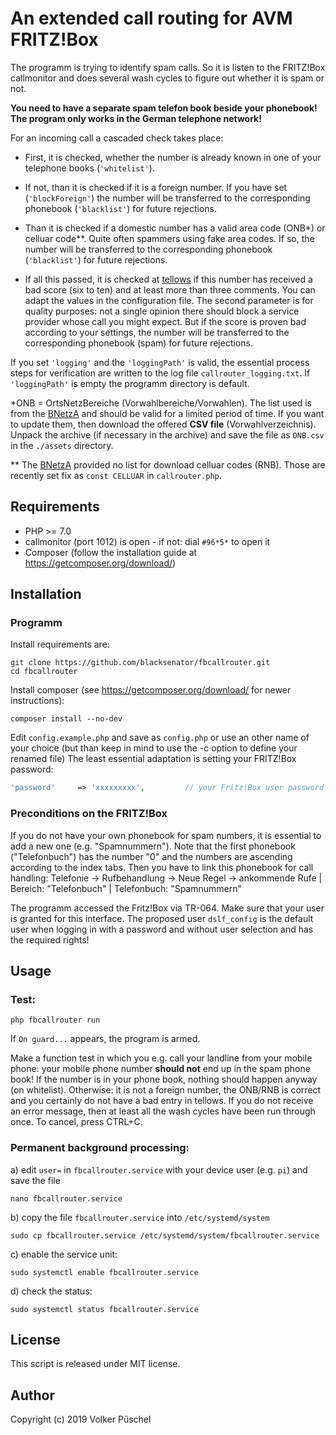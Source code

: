 # An extended call routing for AVM FRITZ!Box

The programm is trying to identify spam calls. So it is listen to the FRITZ!Box callmonitor and does several wash cycles to figure out whether it is spam or not.

**You need to have a separate spam telefon book beside your phonebook!
The program only works in the German telephone network!**

For an incoming call a cascaded check takes place:

* First, it is checked, whether the number is already known in one of your telephone books (`'whitelist'`).

* If not, than it is checked if it is a foreign number. If you have set (`'blockForeign'`) the number will be transferred to the corresponding phonebook (`'blacklist'`) for future rejections.

* Than it is checked if a domestic number has a valid area code (ONB*) or celluar code**. Quite often spammers using fake area codes. If so, the number will be transferred to the corresponding phonebook (`'blacklist'`) for future rejections.

* If all this passed, it is checked at [tellows](https://www.tellows.de/) if this number has received a bad score (six to ten) and at least more than three comments. You can adapt the values in the configuration file.
The second parameter is for quality purposes: not a single opinion there should block a service provider whose call you might expect.
But if the score is proven bad according to your settings, the number will be transferred to the corresponding phonebook (spam) for future rejections.

If you set `'logging'` and the `'loggingPath'` is valid, the essential process steps for verification are written to the log file `callrouter_logging.txt`. If `'loggingPath'` is empty the programm directory is default.

*ONB = OrtsNetzBereiche (Vorwahlbereiche/Vorwahlen). The list used is from the [BNetzA](https://www.bundesnetzagentur.de/DE/Sachgebiete/Telekommunikation/Unternehmen_Institutionen/Nummerierung/Rufnummern/ONRufnr/ON_Einteilung_ONB/ON_ONB_ONKz_ONBGrenzen_Basepage.html) and should be valid for a limited period of time. If you want to update them, then download the offered **CSV file** (Vorwahlverzeichnis). Unpack the archive (if necessary in the archive) and save the file as `ONB.csv` in the `./assets` directory.

** The [BNetzA](https://www.bundesnetzagentur.de/DE/Sachgebiete/Telekommunikation/Unternehmen_Institutionen/Nummerierung/Rufnummern/MobileDienste/zugeteilte%20RNB/MobileDiensteBelegteRNB_Basepage.html) provided no list for download celluar codes (RNB). Those are recently set fix as `const CELLUAR` in `callrouter.php`.

## Requirements

* PHP >= 7.0
* callmonitor (port 1012) is open - if not: dial `#96*5*` to open it
* Composer (follow the installation guide at https://getcomposer.org/download/)

## Installation

### Programm

Install requirements are:

```console
git clone https://github.com/blacksenator/fbcallrouter.git
cd fbcallrouter
```

Install composer (see https://getcomposer.org/download/ for newer instructions):

```console
composer install --no-dev
```

Edit `config.example.php` and save as `config.php` or use an other name of your choice (but than keep in mind to use the -c option to define your renamed file)
The least essential adaptation is setting your FRITZ!Box password:

```PHP
'password'     => 'xxxxxxxxx',         // your Fritz!Box user password
```

### Preconditions on the FRITZ!Box

If you do not have your own phonebook for spam numbers, it is essential to add a new one (e.g. "Spamnummern"). Note that the first phonebook ("Telefonbuch") has the number "0" and the numbers are ascending according to the index tabs. Then you have to link this phonebook for call handling: Telefonie -> Rufbehandlung -> Neue Regel -> ankommende Rufe | Bereich: "Telefonbuch" | Telefonbuch: "Spamnummern"

The programm accessed the Fritz!Box via TR-064. Make sure that your user is granted for this interface. The proposed user `dslf_config` is the default user when logging in with a password and without user selection and has the required rights!

## Usage

### Test:

```console
php fbcallrouter run
```

If `On guard...` appears, the program is armed.

Make a function test in which you e.g. call your landline from your mobile phone: your mobile phone number **should not** end up in the spam phone book!
If the number is in your phone book, nothing should happen anyway (on whitelist).
Otherwise: it is not a foreign number, the ONB/RNB is correct and you certainly do not have a bad entry in tellows.
If you do not receive an error message, then at least all the wash cycles have been run through once.
To cancel, press CTRL+C.

### Permanent background processing:

a) edit `user=` in `fbcallrouter.service` with your device user (e.g. `pi`)  and save the file

```console
nano fbcallrouter.service
```

b) copy the file `fbcallrouter.service` into `/etc/systemd/system`

```console
sudo cp fbcallrouter.service /etc/systemd/system/fbcallrouter.service
```

c) enable the service unit:

```console
sudo systemctl enable fbcallrouter.service
```

d) check the status:

```console
sudo systemctl status fbcallrouter.service
```

## License

This script is released under MIT license.

## Author

Copyright (c) 2019 Volker Püschel
